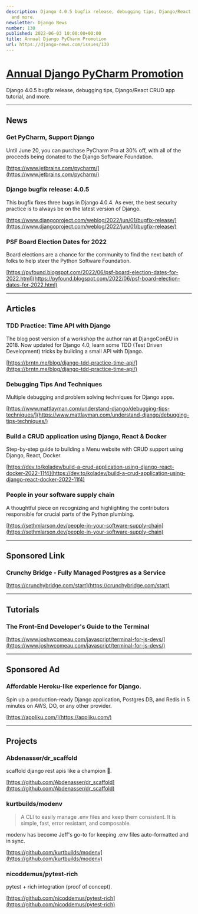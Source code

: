 ```yaml
---
description: Django 4.0.5 bugfix release, debugging tips, Django/React CRUD app tutorial,
  and more.
newsletter: Django News
number: 130
published: 2022-06-03 10:00:00+00:00
title: Annual Django PyCharm Promotion
url: https://django-news.com/issues/130
---
```


# [Annual Django PyCharm Promotion](https://django-news.com/issues/130)

Django 4.0.5 bugfix release, debugging tips, Django/React CRUD app tutorial, and more.

----

## News

### Get PyCharm, Support Django

<p>Until June 20, you can purchase PyCharm Pro at 30% off,
with all of the proceeds being donated to the Django Software Foundation.</p>

[https://www.jetbrains.com/pycharm/](https://www.jetbrains.com/pycharm/)

### Django bugfix release: 4.0.5

<p>This bugfix fixes three bugs in Django 4.0.4. As ever, the best security practice is to always be on the latest version of Django.</p>

[https://www.djangoproject.com/weblog/2022/jun/01/bugfix-release/](https://www.djangoproject.com/weblog/2022/jun/01/bugfix-release/)

### PSF Board Election Dates for 2022

<p>Board elections are a chance for the community to find the next batch of folks to help steer the Python Software Foundation.</p>

[https://pyfound.blogspot.com/2022/06/psf-board-election-dates-for-2022.html](https://pyfound.blogspot.com/2022/06/psf-board-election-dates-for-2022.html)

----

## Articles

### TDD Practice: Time API with Django

<p>The blog post version of a workshop the author ran at DjangoConEU in 2018. Now updated for Django 4.0, learn some TDD (Test Driven Development) tricks by building a small API with Django.</p>

[https://brntn.me/blog/django-tdd-practice-time-api/](https://brntn.me/blog/django-tdd-practice-time-api/)

### Debugging Tips And Techniques

<p>Multiple debugging and problem solving techniques for Django apps.</p>

[https://www.mattlayman.com/understand-django/debugging-tips-techniques/](https://www.mattlayman.com/understand-django/debugging-tips-techniques/)

### Build a CRUD application using Django, React & Docker

<p>Step-by-step guide to building a Menu website with CRUD support using Django, React, Docker.</p>

[https://dev.to/koladev/build-a-crud-application-using-django-react-docker-2022-11f4](https://dev.to/koladev/build-a-crud-application-using-django-react-docker-2022-11f4)

### People in your software supply chain

<p>A thoughtful piece on recognizing and highlighting the contributors responsible for crucial parts of the Python plumbing.</p>

[https://sethmlarson.dev/people-in-your-software-supply-chain](https://sethmlarson.dev/people-in-your-software-supply-chain)

----

## Sponsored Link

### Crunchy Bridge - Fully Managed Postgres as a Service

[https://crunchybridge.com/start](https://crunchybridge.com/start)

----

## Tutorials

### The Front-End Developer's Guide to the Terminal

[https://www.joshwcomeau.com/javascript/terminal-for-js-devs/](https://www.joshwcomeau.com/javascript/terminal-for-js-devs/)

----

## Sponsored Ad

### Affordable Heroku-like experience for Django.

<p>Spin up a production-ready Django application, Postgres DB, and Redis in 5 minutes on AWS, DO, or any other provider.</p>

[https://appliku.com/](https://appliku.com/)

----

## Projects

### Abdenasser/dr_scaffold

<p>scaffold django rest apis like a champion 🚀.</p>

[https://github.com/Abdenasser/dr_scaffold](https://github.com/Abdenasser/dr_scaffold)

### kurtbuilds/modenv

<blockquote><p>A CLI to easily manage .env files and keep them consistent. It is simple, fast, error resistant, and composable.</p></blockquote>

<p>modenv has become Jeff's go-to for keeping .env files auto-formatted and in sync.</p>

[https://github.com/kurtbuilds/modenv](https://github.com/kurtbuilds/modenv)

### nicoddemus/pytest-rich

<p>pytest + rich integration (proof of concept).</p>

[https://github.com/nicoddemus/pytest-rich](https://github.com/nicoddemus/pytest-rich)